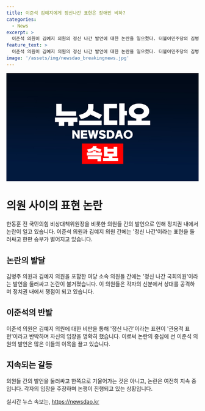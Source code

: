 ```yaml
---
title: 이준석 김예지에게 정신나간 표현은 장애인 비하?
categories:
  - News
excerpt: >
  이준석 의원이 김예지 의원의 정신 나간 발언에 대한 논란을 일으켰다. 더불어민주당의 김병주 의원 또한 이에 힘을 실어 정신 나간 국회의원으로 지칭함으로써 논란이 커졌다. 김예지 의원은 장애 차별적인 표현을 쓰지 않겠다고 요구했고, 이에 이준석 의원은 한동훈도 쓴 표현이라며 반박했다. 갈등이 커지고 있으며, 이는 더불어민주당과 국민의힘의 갈등 요인으로 부각되고 있다.
feature_text: >
  이준석 의원이 김예지 의원의 정신 나간 발언에 대한 논란을 일으켰다. 더불어민주당의 김병주 의원 또한 이에 힘을 실어 정신 나간 국회의원으로 지칭함으로써 논란이 커졌다. 김예지 의원은 장애 차별적인 표현을 쓰지 않겠다고 요구했고, 이에 이준석 의원은 한동훈도 쓴 표현이라며 반박했다. 갈등이 커지고 있으며, 이는 더불어민주당과 국민의힘의 갈등 요인으로 부각되고 있다.
image: '/assets/img/newsdao_breakingnews.jpg'
---
```


<p><img src="/assets/img/newsdao_breakingnews.jpg" alt="firstkoreanews 속보" /></p>

<h1 data-ke-size="size26">의원 사이의 표현 논란</h1>

<p data-ke-size="size16">한동훈 전 국민의힘 비상대책위원장을 비롯한 의원들 간의 발언으로 인해 정치권 내에서 논란이 일고 있습니다. 이준석 의원과 김예지 의원 간에는 '정신 나간'이라는 표현을 둘러싸고 한판 승부가 벌어지고 있습니다.</p>

<h2 data-ke-size="size24">논란의 발달</h2>

<p data-ke-size="size16">김병주 의원과 김예지 의원을 포함한 여당 소속 의원들 간에는 '정신 나간 국회의원'이라는 발언을 둘러싸고 논란이 불거졌습니다. 이 의원들은 각자의 신분에서 상대를 공격하며 정치권 내에서 쟁점이 되고 있습니다.</p>

<h2 data-ke-size="size24">이준석의 반발</h2>

<p data-ke-size="size16">이준석 의원은 김예지 의원에 대한 비판을 통해 '정신 나간'이라는 표현이 '관용적 표현'이라고 반박하며 자신의 입장을 명확히 했습니다. 이로써 논란의 중심에 선 이준석 의원의 발언은 많은 이들의 이목을 끌고 있습니다.</p>

<h2 data-ke-size="size24">지속되는 갈등</h2>

<p data-ke-size="size16">의원들 간의 발언을 둘러싸고 한쪽으로 기울어가는 것은 아니고, 논란은 여전히 지속 중입니다. 각자의 입장을 주장하며 논쟁이 진행되고 있는 상황입니다.</p>
실시간 뉴스 속보는, <a href="https://newsdao.kr" rel="dofollow">https://newsdao.kr</a>


